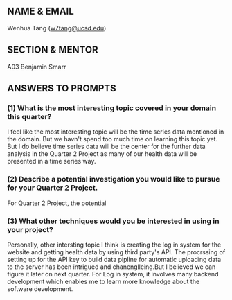 ## NAME & EMAIL
Wenhua Tang 
(w7tang@ucsd.edu)

## SECTION & MENTOR
A03 Benjamin Smarr

## ANSWERS TO PROMPTS

### (1) What is the most interesting topic covered in your domain this quarter? <br>
I feel like the most interesting topic will be the time series data mentioned in the domain. But we havn't spend too much time on learning this topic yet. But I do believe time series data will be the center for the further data analysis in the Quarter 2 Project as many of our health data will be presented in a time series way. 

### (2) Describe a potential investigation you would like to pursue for your Quarter 2 Project.
For Quarter 2 Project, the potential 


### (3) What other techniques would you be interested in using in your project?
Personally, other intersting topic I think is creating the log in system for the website and getting health data by using third party's API. The procrssing of  setting up for the API key to build data pipline for automatic uploading data to the server has been intrigued and chanenglleing.But I believed we can figure it later on next quarter. For Log in system, it involves many backend development which enables me to learn more knowledge about the software development. 
